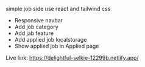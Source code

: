simple job side use react and tailwind css

- Responsive navbar
- Add job category
- Add jab feature
- Add applied job localstorage
- Show applied job in Applied page

Live link: https://delightful-selkie-12299b.netlify.app/
